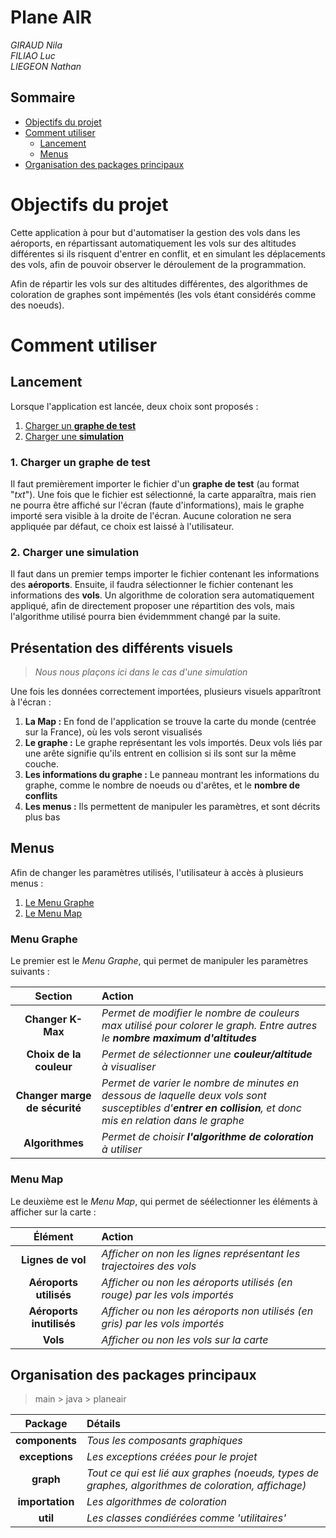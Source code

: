 # Plane AIR

*GIRAUD Nila*  
*FILIAO Luc*  
*LIEGEON Nathan*

## Sommaire

* [Objectifs du projet](#objectifs-du-projet)
* [Comment utiliser](#comment-utiliser)
  * [Lancement](#lancement)
  * [Menus](#menus)
* [Organisation des packages principaux](#organisation-des-packages-principaux)

# Objectifs du projet

Cette application à pour but d'automatiser la gestion des vols dans les aéroports, en répartissant automatiquement les vols sur des altitudes différentes si ils risquent d'entrer en conflit, et en simulant les déplacements des vols, afin de pouvoir observer le déroulement de la programmation.

Afin de répartir les vols sur des altitudes différentes, des algorithmes de coloration de graphes sont impémentés (les vols étant considérés comme des noeuds).

# Comment utiliser

## Lancement

Lorsque l'application est lancée, deux choix sont proposés :

1. [Charger un **graphe de test**](#1-charger-un-graphe-de-test)
2. [Charger une **simulation**](#2-charger-une-simulation)

### 1. Charger un graphe de test

Il faut premièrement importer le fichier d'un **graphe de test** (au format "*txt*"). Une fois que le fichier est sélectionné, la carte apparaîtra, mais rien ne pourra être affiché sur l'écran (faute d'informations), mais le graphe importé sera visible à la droite de l'écran. Aucune coloration ne sera appliquée par défaut, ce choix est laissé à l'utilisateur.

### 2. Charger une simulation

Il faut dans un premier temps importer le fichier contenant les informations des **aéroports**. Ensuite, il faudra sélectionner le fichier contenant les informations des **vols**. Un algorithme de coloration sera automatiquement appliqué, afin de directement proposer une répartition des vols, mais l'algorithme utilisé pourra bien évidemmment changé par la suite.

## Présentation des différents visuels

> *Nous nous plaçons ici dans le cas d'une simulation*

Une fois les données correctement importées, plusieurs visuels apparîtront à l'écran :

1. **La Map :** En fond de l'application se trouve la carte du monde (centrée sur la France), où les vols seront visualisés
2. **Le graphe :** Le graphe représentant les vols importés. Deux vols liés par une arête signifie qu'ils entrent en collision si ils sont sur la même couche.
3. **Les informations du graphe :** Le panneau montrant les informations du graphe, comme le nombre de noeuds ou d'arêtes, et le **nombre de conflits**
4. **Les menus :** Ils permettent de manipuler les paramètres, et sont décrits plus bas

## Menus

Afin de changer les paramètres utilisés, l'utilisateur à accès à plusieurs menus :

1. [Le Menu Graphe](#menu-graphe)
2. [Le Menu Map](#menu-map)

### Menu Graphe

Le premier est le *Menu Graphe*, qui permet de manipuler les paramètres suivants :

| Section | Action |
| :-: | :- |
| **Changer K-Max** | *Permet de modifier le nombre de couleurs max utilisé pour colorer le graph. Entre autres le **nombre maximum d'altitudes*** |
| **Choix de la couleur** | *Permet de sélectionner une **couleur/altitude** à visualiser* |
| **Changer marge de sécurité** | *Permet de varier le nombre de minutes en dessous de laquelle deux vols sont susceptibles d'**entrer en collision**, et donc mis en relation dans le graphe* |
| **Algorithmes** | *Permet de choisir **l'algorithme de coloration** à utiliser* |

### Menu Map

Le deuxième est le *Menu Map*, qui permet de séélectionner les éléments à afficher sur la carte :

| Élément | Action |
| :-: | :- |
| **Lignes de vol** | *Afficher on non les lignes représentant les trajectoires des vols* |
| **Aéroports utilisés** | *Afficher ou non les aéroports utilisés (en rouge) par les vols importés* |
| **Aéroports inutilisés** | *Afficher ou non les aéroports non utilisés (en gris) par les vols importés* |
| **Vols** | *Afficher ou non les vols sur la carte* |

## Organisation des packages principaux

> main \> java \> planeair

| Package | Détails |
| :-: | :- |
| **components** | *Tous les composants graphiques* |
| **exceptions** | *Les exceptions créées pour le projet* |
| **graph** | *Tout ce qui est lié aux graphes (noeuds, types de graphes, algorithmes de coloration, affichage)* |
| **importation** | *Les algorithmes de coloration* |
| **util** | *Les classes condiérées comme 'utilitaires'* |
